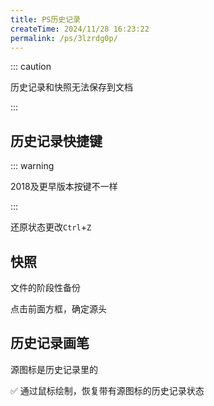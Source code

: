 ```yaml
---
title: PS历史记录
createTime: 2024/11/28 16:23:22
permalink: /ps/3lzrdg0p/
---
```

::: caution

历史记录和快照无法保存到文档

:::

## 历史记录快捷键

::: warning

2018及更早版本按键不一样

:::

还原状态更改`Ctrl`+`Z`

## 快照

文件的阶段性备份

点击前面方框，确定源头

## 历史记录画笔

源图标是历史记录里的

✅ 通过鼠标绘制，恢复带有源图标的历史记录状态
